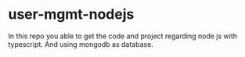# user-mgmt-nodejs
In this repo you able to get the code and project regarding node js with typescript. And using mongodb as database.

